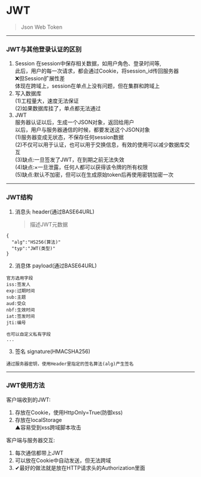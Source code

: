 # JWT
> Json Web Token   
---
### JWT与其他登录认证的区别
1. Session
   在session中保存相关数据，如用户角色、登录时间等,   
   此后，用户的每一次请求，都会通过Cookie，将session_id传回服务器   
   ❌但Session扩展性差   
      体现在跨域上，session在单点上没有问题，但在集群和跨域上   
2. 写入数据库   
   (1)工程量大，速度无法保证   
   (2)如果数据库挂了，单点都无法通过   
3. JWT   
   服务器认证以后，生成一个JSON对象，返回给用户   
   以后，用户与服务器通信的时候，都要发送这个JSON对象   
   (1)服务器变成无状态，不保存任何session数据   
   (2)不仅可以用于认证，也可以用于交换信息，有效的使用可以减少数据库交互   
   (3)缺点:一旦签发了JWT，在到期之前无法失效   
   (4)缺点:×一旦泄露，任何人都可以获得该令牌的所有权限   
   (5)缺点:默认不加密，但可以在生成原始token后再使用密钥加密一次   
---
### JWT结构
1. 消息头 header(通过BASE64URL)
   > 描述JWT元数据
```
{
  "alg":"HS256(算法)"
  "typ":"JWT(类型)"
}
```
2. 消息体 payload(通过BASE64URL)
```
官方选用字段
iss:签发人
exp:过期时间
sub:主题
aud:受众
nbf:生效时间
iat:签发时间
jti:编号

也可以自定义私有字段
...
```
3. 签名 signature(HMACSHA256)
```
通过服务器密钥，使用Header里指定的签名算法(alg)产生签名
```
---
### JWT使用方法
客户端收到的JWT:
   1. 存放在Cookie，使用HttpOnly=True(防御xss)
   2. 存放在localStorage   
   ▲容易受到xss跨域脚本攻击

客户端与服务器交互:
   1. 每次通信都带上JWT
   2. 可以放在Cookie中自动发送，但无法跨域
   3. ✔最好的做法就是放在HTTP请求头的Authorization里面
